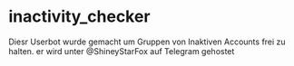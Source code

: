 # inactivity_checker

Diesr Userbot wurde gemacht um Gruppen von Inaktiven Accounts frei zu halten. er wird unter @ShineyStarFox auf Telegram gehostet
